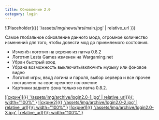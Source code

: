 ```yaml
---
title: Обновление 2.0
category: login
---
```


![Placeholder]({{ '/assets/img/news/hrs/main.jpg' | relative_url }})

Самое глобальное обновление данного мода, огромное количество изменений для того, чтобы довести мод до приемлемого состояния.

- Изменён логотип на версию из патча 0.8.2
- Логотип Lesta Games изменен на Wargaming.net
- Убран быстрый вход
- Убрана возможность выключить/включить музыку или фоновое видео
- Логотип игры, ввод логина и пароля, выбор сервера и все прочее поставлено на свое прежнее положение
- Картинки заднего фона только из патча 0.8.2.

[![скрин1]({{ '/assets/img/archive/login2.0-1.jpg' | relative_url}}){: width="100%" }](/assets/img/archive/login2.0-1.jpg)
[![скрин2]({{ '/assets/img/archive/login2.0-2.jpg' | relative_url}}){: width="100%" }](/assets/img/archive/login2.0-2.jpg)
[![скрин1]({{ '/assets/img/archive/login2.0-3.jpg' | relative_url}}){: width="100%" }](/assets/img/archive/login2.0-3.jpg)
